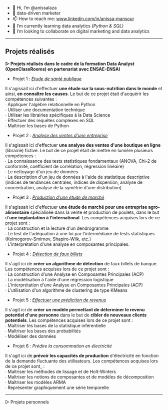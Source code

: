- 👋 Hi, I’m @anissalaza
- 👀 data-driven marketer
- 📫 How to reach me: www.linkedin.com/in/anissa-mansour
- 🌱 I’m currently learning data analytics _(Python & SQL)_
- 💞️ I’m looking to collaborate on digital marketing and data analytics

<!---
anissalaza/anissalaza is a ✨ special ✨ repository because its `README.md` (this file) appears on your GitHub profile.
You can click the Preview link to take a look at your changes.
--->
-------------------------------------------------
## Projets réalisés

**▻ Projets réalisés dans le cadre de la formation Data Analyst (OpenClassRooms) en partenariat avec ENSAE-ENSAI**

* Projet 1 : _[Etude de santé publique](https://github.com/anissalaza/Etude-de-sante-publique.git)_

Il s'agissait ici d'effectuer **une étude sur la sous-nutrition dans le monde** et ainsi, **en connaître les causes**. Le but de ce projet était d'acquérir les compétences suivantes :  
∙ Appliquer l'algèbre relationnelle en Python  
∙ Utiliser une documentation technique  
∙ Utiliser les librairies spécifiques à la Data Science  
∙ Effectuer des requêtes complexes en SQL  
∙ Maîtriser les bases de Python  

* Projet 2 : _[Analyse des ventes d'une entreprise](https://github.com/anissalaza/Analyse-des-ventes.git)_

Il s'agissait ici d'effectuer **une analyse des ventes d'une boutique en ligne** (librairie) fictive. Le but de ce projet était de mettre en lumière plusieurs compétences :  
∙ La connaissance des tests statistiques fondamentaux (ANOVA, Chi-2 de conformité, coefficient de corrélation, régression linéaire)  
∙ Le nettoyage d'un jeu de données  
∙ La description d'un jeu de données à l'aide de statistique descriptive (indices de tendances centrales, indices de dispersion, analyse de concentration, analyse de la symétrie d'une distribution).  

* Projet 3 : _[Production d'une étude de marché](https://github.com/anissalaza/Etude-de-marche.git)_

Il s'agissait ici d'effectuer **une étude de marché pour une entreprise agro-alimentaire** spécialisée dans la vente et production de poulets, dans le but d'**une implantation à l'international**. Les compétences acquises lors de ce projet sont :  
∙ La construction et la lecture d'un dendrogramme  
∙ Le test de l'adéquation à une loi par l'intermédiaire de tests statistiques (Kolmogorov-Smirnov, Shapiro-Wilk, etc.)  
∙ L'interprétation d'une analyse en composantes principales.  

* Projet 4 : _[Détection de faux billets](https://github.com/anissalaza/Detection-faux-billets.git)_

Il s'agit ici de **créer un algorithme de détection** de faux billets de banque. Les compétences acquises lors de ce projet sont :  
∙ La construction d'une Analyse en Composantes Principales (ACP)  
∙ La modélisation à l'aide d'une régression logistique  
∙ L'interprétation d'une Analyse en Composantes Principales (ACP)  
∙ L'utilisation d'un algorithme de clustering de type KMeans  

* Projet 5 : _[Effectuer une prédiction de revenus](https://github.com/anissalaza/Prediction-de-revenus.git)_

Il s'agit ici de **créer un modèle permettant de déterminer le revenu potentiel d'une personne** dans le but de **cibler de nouveaux clients potentiels**. Les compétences acquises lors de ce projet sont :  
∙ Maîtriser les bases de la statistique inférentielle  
∙ Maîtriser les bases des probabilités  
∙ Modéliser des données  

* Projet 6 : _Prédire la consommation en électricité_

Il s'agit ici de **prévoir les capacités de production** d'électricité en fonction de la demande fluctuante des utilisateurs. Les compétences acquises lors de ce projet sont_ :  
∙ Maîtriser les méthodes de lissage et de Holt-Winters  
∙ Maîtriser les notions de composantes et de modèles de décomposition  
∙ Maîtriser les modèles ARMA  
∙ Représenter graphiquement une série temporelle

----------------------------------------------

▻ Projets personnels
